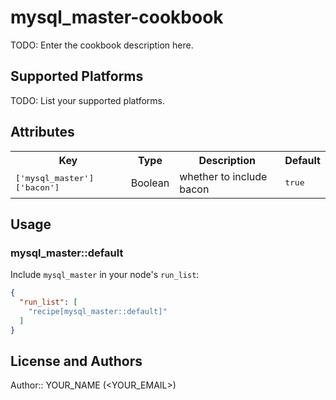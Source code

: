 # mysql_master-cookbook

TODO: Enter the cookbook description here.

## Supported Platforms

TODO: List your supported platforms.

## Attributes

<table>
  <tr>
    <th>Key</th>
    <th>Type</th>
    <th>Description</th>
    <th>Default</th>
  </tr>
  <tr>
    <td><tt>['mysql_master']['bacon']</tt></td>
    <td>Boolean</td>
    <td>whether to include bacon</td>
    <td><tt>true</tt></td>
  </tr>
</table>

## Usage

### mysql_master::default

Include `mysql_master` in your node's `run_list`:

```json
{
  "run_list": [
    "recipe[mysql_master::default]"
  ]
}
```

## License and Authors

Author:: YOUR_NAME (<YOUR_EMAIL>)
